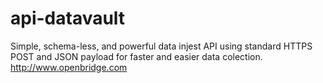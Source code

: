 api-datavault
=============

Simple, schema-less, and powerful data injest API using standard HTTPS POST and JSON payload for faster and easier data colection. http://www.openbridge.com
